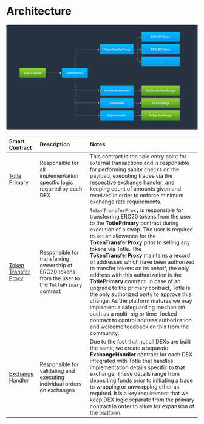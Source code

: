 # Architecture

![](../.gitbook/assets/totle-architecure.svg)

| Smart Contract | Description | Notes |
| :--- | :--- | :--- |
| [Totle Primary](https://github.com/TotlePlatform/contracts/blob/master/README.md#11-totleprimary) | Responsible for all implementation specific logic required by each DEX | This contract is the sole entry point for external transactions and is responsible for performing sanity checks on the payload, executing trades via the respective exchange handler, and keeping count of amounts given and received in order to enforce minimum exchange rate requirements. |
| [Token Transfer Proxy](https://github.com/TotlePlatform/contracts/blob/master/README.md#12-tokentransferproxy) | Responsible for transferring ownership of ERC20 tokens from the user to the `TotlePrimary` contract | `TokenTransferProxy` is responsible for transferring ERC20 tokens from the user to the **TotlePrimary** contract during execution of a swap. The user is required to set an allowance for the **TokenTransferProxy** prior to selling any tokens via Totle. The **TokenTransferProxy** maintains a record of addresses which have been authorized to transfer tokens on its behalf, the only address with this authorization is the **TotlePrimary** contract. In case of an upgrade to the primary contract, Totle is the only authorized party to approve this change. As the platform matures we may implement a safeguarding mechanism such as a multi-sig or time-locked contract to control address authorization and welcome feedback on this from the community. |
| [Exchange Handler](https://github.com/TotlePlatform/contracts/blob/master/README.md#13-exchangehandler) | Responsible for validating and executing individual orders on exchanges | Due to the fact that not all DEXs are built the same, we create a separate **ExchangeHandler** contract for each DEX integrated with Totle that handles implementation details specific to that exchange. These details range from depositing funds prior to initiating a trade to wrapping or unwrapping ether as required. It is a key requirement that we keep DEX logic separate from the primary contract in order to allow for expansion of the platform. |



